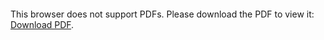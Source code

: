 <object data="christ-in-song/CIS1908pdfs/938.pdf" type="application/pdf" width="100%" height="1024px">
    <embed src="christ-in-song/CIS1908pdfs/938.pdf">
        <p>This browser does not support PDFs. Please download the PDF to view it: <a href="christ-in-song/CIS1908pdfs/938.pdf">Download PDF</a>.</p>
    </embed>
</object>
